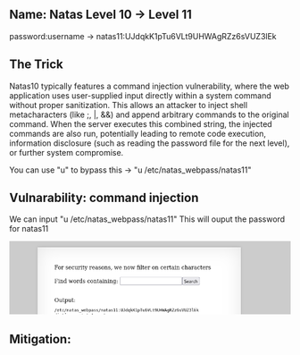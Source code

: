 ## Name: Natas Level 10 → Level 11

password:username ->
natas11:UJdqkK1pTu6VLt9UHWAgRZz6sVUZ3lEk

## The Trick
Natas10 typically features a command injection vulnerability, where the web application uses user-supplied input directly within a system command without proper sanitization. This allows an attacker to inject shell metacharacters (like ;, |, &&) and append arbitrary commands to the original command. When the server executes this combined string, the injected commands are also run, potentially leading to remote code execution, information disclosure (such as reading the password file for the next level), or further system compromise.

You can use "u" to bypass this -> "u /etc/natas_webpass/natas11"


## Vulnarability: command injection

We can input "u /etc/natas_webpass/natas11"
This will ouput the password for natas11

![Alt text for the image](natas11.png)

## Mitigation: 

